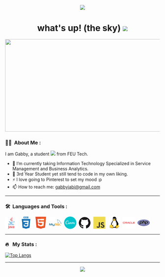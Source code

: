 
<p align="center"><img src="https://cdna.artstation.com/p/assets/images/images/042/631/286/original/bryan-rodriguez-belchibia-1-rightspeed.gif?1635037562" width="150"/></p>

<h1 align="center">what's up! (the sky) <img src="https://static.vecteezy.com/system/resources/previews/024/997/204/non_2x/3d-illustration-of-cloud-on-transparent-background-for-illustration-digital-composition-and-architecture-visualization-generative-ai-free-png.png" width="60"></h1>

<p align="center"><img src="https://64.media.tumblr.com/6d2bf68a8019a75422e38bf0fd7b2b97/tumblr_oj2q2nqG401ucpx1qo1_500.gif" width="600" height="300"  /></p>

### :woman_technologist: &nbsp;About Me :

I am Gabby, a student <img src="https://media.giphy.com/media/WUlplcMpOCEmTGBtBW/giphy.gif" width="30"> from FEU Tech.

- 🔭 I’m currently taking Information Technology Specialized in Service Management and Business Analytics.
- 🌱 3rd Year Student yet still tend to code in my own liking.
- ⚡ I love going to Pinterest to set my mood :p
- 📫 How to reach me: gabbyjabi@gmail.com

---

### 🛠 &nbsp;Languages and Tools :

<p>
<img src="https://github.com/devicons/devicon/blob/master/icons/java/java-original-wordmark.svg" title="Java" alt="Java" width="40" height="40"/>&nbsp;
<img src="https://github.com/devicons/devicon/blob/master/icons/css3/css3-plain-wordmark.svg"  title="CSS3" alt="CSS" width="40" height="40"/>&nbsp;
<img src="https://github.com/devicons/devicon/blob/master/icons/html5/html5-original.svg" title="HTML5" alt="HTML" width="40" height="40"/>&nbsp;
<img src="https://github.com/devicons/devicon/blob/master/icons/mysql/mysql-original-wordmark.svg" title="MySQL"  alt="MySQL" width="40" height="40"/>&nbsp;
<img src="https://github.com/devicons/devicon/blob/master/icons/canva/canva-original.svg" title="Canva"  alt="Canva" width="40" height="40"/>&nbsp;
<img src="https://github.com/devicons/devicon/blob/master/icons/github/github-original.svg" title="Github"  alt="Github" width="40" height="40"/>&nbsp;
<img src="https://github.com/devicons/devicon/blob/master/icons/javascript/javascript-original.svg" title="JavaScript"  alt="Javascript" width="40" height="40"/>&nbsp;
<img src="https://github.com/devicons/devicon/blob/master/icons/linux/linux-original.svg" title="Linux"  alt="Linux" width="40" height="40"/>&nbsp;
<img src="https://github.com/devicons/devicon/blob/master/icons/oracle/oracle-original.svg" title="Oracle"  alt="Oracle" width="40" height="40"/>&nbsp;
<img src="https://github.com/devicons/devicon/blob/master/icons/php/php-original.svg" title="Php"  alt="Php" width="40" height="40"/>&nbsp;

</p>

---

### 🔥 &nbsp; My Stats :
[![Top Langs](https://github-readme-stats.vercel.app/api/top-langs/?username=3015avenues&layout=compact&theme=vision-friendly-dark)](https://github.com/anuraghazra/github-readme-stats)

---

<p align="center"> <img src="https://i.pinimg.com/originals/33/be/9c/33be9c1a2ba7965828a9bafe4db3502d.gif"></p>

